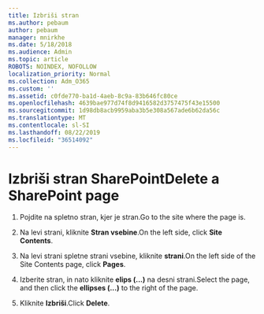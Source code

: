 ```yaml
---
title: Izbriši stran
ms.author: pebaum
author: pebaum
manager: mnirkhe
ms.date: 5/18/2018
ms.audience: Admin
ms.topic: article
ROBOTS: NOINDEX, NOFOLLOW
localization_priority: Normal
ms.collection: Adm_O365
ms.custom: ''
ms.assetid: c0fde770-ba1d-4aeb-8c9a-83b646fc80ce
ms.openlocfilehash: 4639bae977d74f8d9416582d3757475f43e15500
ms.sourcegitcommit: 1d98db8acb9959aba3b5e308a567ade6b62da56c
ms.translationtype: MT
ms.contentlocale: sl-SI
ms.lasthandoff: 08/22/2019
ms.locfileid: "36514092"
---
```

# <a name="delete-a-sharepoint-page"></a><span data-ttu-id="817d2-102">Izbriši stran SharePoint</span><span class="sxs-lookup"><span data-stu-id="817d2-102">Delete a SharePoint page</span></span>

1. <span data-ttu-id="817d2-103">Pojdite na spletno stran, kjer je stran.</span><span class="sxs-lookup"><span data-stu-id="817d2-103">Go to the site where the page is.</span></span>
    
2. <span data-ttu-id="817d2-104">Na levi strani, kliknite **Stran vsebine**.</span><span class="sxs-lookup"><span data-stu-id="817d2-104">On the left side, click **Site Contents**.</span></span> 
    
3. <span data-ttu-id="817d2-105">Na levi strani spletne strani vsebine, kliknite **strani**.</span><span class="sxs-lookup"><span data-stu-id="817d2-105">On the left side of the Site Contents page, click **Pages**.</span></span> 
    
4. <span data-ttu-id="817d2-106">Izberite stran, in nato kliknite **elips (...)** na desni strani.</span><span class="sxs-lookup"><span data-stu-id="817d2-106">Select the page, and then click the **ellipses (...)** to the right of the page.</span></span> 
    
5. <span data-ttu-id="817d2-107">Kliknite **Izbriši**.</span><span class="sxs-lookup"><span data-stu-id="817d2-107">Click **Delete**.</span></span> 
    


